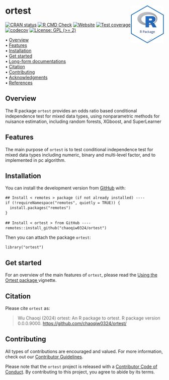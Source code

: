 <!-- README.md is generated from README.Rmd. Please edit that file -->

# ortest <img src="man/figures/package-sticker.png" align="right" style="float:right; height:120px;"/>

<!-- badges: start -->

[![CRAN
status](https://www.r-pkg.org/badges/version/ortest)](https://CRAN.R-project.org/package=ortest)
[![R CMD
Check](https://github.com/chaoqiw0324/ortest/actions/workflows/R-CMD-check.yaml/badge.svg)](https://github.com/chaoqiw0324/ortest/actions/workflows/R-CMD-check.yaml)
[![Website](https://github.com/chaoqiw0324/ortest/actions/workflows/pkgdown.yaml/badge.svg)](https://github.com/chaoqiw0324/ortest/actions/workflows/pkgdown.yaml)
[![Test
coverage](https://github.com/chaoqiw0324/ortest/actions/workflows/test-coverage.yaml/badge.svg)](https://github.com/chaoqiw0324/ortest/actions/workflows/test-coverage.yaml)
[![codecov](https://codecov.io/gh/chaoqiw0324/ortest/branch/master/graph/badge.svg)](https://codecov.io/gh/chaoqiw0324/ortest)
[![License: GPL (&gt;=
2)](https://img.shields.io/badge/License-GPL%20%28%3E%3D%202%29-blue.svg)](https://choosealicense.com/licenses/gpl-2.0/)
<!-- badges: end -->

<p align="left">
• <a href="#overview">Overview</a><br> •
<a href="#features">Features</a><br> •
<a href="#installation">Installation</a><br> •
<a href="#get-started">Get started</a><br> •
<a href="#long-form-documentations">Long-form documentations</a><br> •
<a href="#citation">Citation</a><br> •
<a href="#contributing">Contributing</a><br> •
<a href="#acknowledgments">Acknowledgments</a><br> •
<a href="#references">References</a>
</p>

## Overview

The R package `ortest` provides an odds ratio based conditional independence test for mixed data types, using nonparametric methods for nuisance estimation, including random forests, XGboost, and SuperLearner

## Features

The main purpose of `ortest` is to test conditional independence test for mixed data types including numeric, binary and multi-level factor, and to implemented in pc algorithm. 

## Installation

You can install the development version from
[GitHub](https://github.com/) with:

    ## Install < remotes > package (if not already installed) ----
    if (!requireNamespace("remotes", quietly = TRUE)) {
      install.packages("remotes")
    }

    ## Install < ortest > from GitHub ----
    remotes::install_github("chaoqiw0324/ortest")

Then you can attach the package `ortest`:

    library("ortest")

## Get started

For an overview of the main features of `ortest`, please read the [Using the Ortest package
](https://chaoqiw0324.github.io/ortest/articles/index.html)
vignette.



## Citation

Please cite `ortest` as:

> Wu Chaoqi (2024) ortest: An R package to ortest. R package
> version 0.0.0.9000. <https://github.com/chaoqiw0324/ortest/>

## Contributing

All types of contributions are encouraged and valued. For more
information, check out our [Contributor
Guidelines](https://github.com/chaoqiw0324/ortest/blob/main/CONTRIBUTING.md).

Please note that the `ortest` project is released with a [Contributor
Code of
Conduct](https://contributor-covenant.org/version/2/1/CODE_OF_CONDUCT.html).
By contributing to this project, you agree to abide by its terms.


